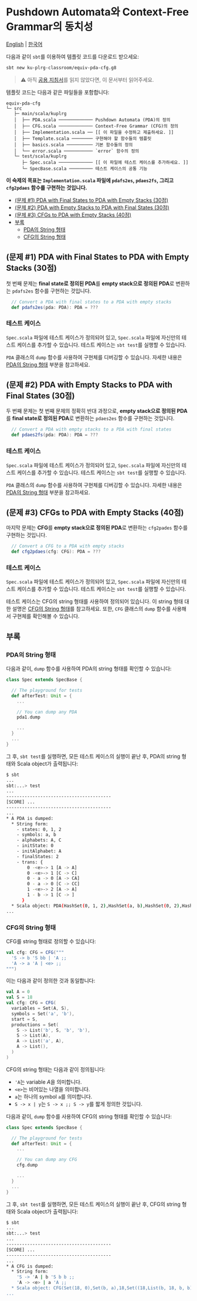 # Pushdown Automata와 Context-Free Grammar의 동치성

[English](./README.md) | [한국어](./README.ko.md)

다음과 같이 `sbt`를 이용하여 템플릿 코드를 다운로드 받으세요:
```bash
sbt new ku-plrg-classroom/equiv-pda-cfg.g8
```

> :warning: 아직 [공용 지침서](https://github.com/ku-plrg-classroom/docs/blob/main/README.ko.md)를 읽지 않았다면, 이 문서부터 읽어주세요.

템플릿 코드는 다음과 같은 파일들을 포함합니다:
```
equiv-pda-cfg
└─ src
   ├─ main/scala/kuplrg
   │  ├── PDA.scala ───────────── Pushdown Automata (PDA)의 정의
   │  ├── CFG.scala ───────────── Context-Free Grammar (CFG)의 정의
   │  ├── Implementation.scala ── [[ 이 파일을 수정하고 제출하세요. ]]
   │  ├── Template.scala ──────── 구현해야 할 함수들의 템플릿
   │  ├── basics.scala ────────── 기본 함수들의 정의
   │  └── error.scala ─────────── `error` 함수의 정의
   └─ test/scala/kuplrg
      ├─ Spec.scala ───────────── [[ 이 파일에 테스트 케이스를 추가하세요. ]]
      └─ SpecBase.scala ───────── 테스트 케이스의 공통 기능
```

**이 숙제의 목표는 `Implementation.scala` 파일에 `pdafs2es`, `pdaes2fs`, 그리고
`cfg2pdaes` 함수를 구현하는 것입니다.**

- [(문제 #1) PDA with Final States to PDA with Empty Stacks (30점)](#문제-1-pda-with-final-states-to-pda-with-empty-stacks-30점)
- [(문제 #2) PDA with Empty Stacks to PDA with Final States (30점)](#문제-2-pda-with-empty-stacks-to-pda-with-final-states-30점)
- [(문제 #3) CFGs to PDA with Empty Stacks (40점)](#문제-3-cfgs-to-pda-with-empty-stacks-40점)
- [부록](#appendix)
  - [PDA의 String 형태](#pda의-string-형태)
  - [CFG의 String 형태](#cfg의-string-형태)


## (문제 #1) PDA with Final States to PDA with Empty Stacks (30점)

첫 번째 문제는 **final state로 정의된 PDA**를 **empty stack으로 정의된 PDA**로
변환하는 `pdafs2es` 함수를 구현하는 것입니다.

```scala
  // Convert a PDA with final states to a PDA with empty stacks
  def pdafs2es(pda: PDA): PDA = ???
```

### 테스트 케이스

`Spec.scala` 파일에 테스트 케이스가 정의되어 있고, `Spec.scala` 파일에 자신만의
테스트 케이스를 추가할 수 있습니다. 테스트 케이스는 `sbt test`를 실행할 수
있습니다.

`PDA` 클래스의 `dump` 함수를 사용하여 구현체를 디버깅할 수 있습니다. 자세한
내용은 [PDA의 String 형태](#pda의-string-형태) 부분을 참고하세요.


## (문제 #2) PDA with Empty Stacks to PDA with Final States (30점)

두 번째 문제는 첫 번째 문제의 정확히 반대 과정으로, **empty stack으로 정의된
PDA**를 **final state로 정의된 PDA**로 변환하는 `pdaes2es` 함수를 구현하는
것입니다.

```scala
  // Convert a PDA with empty stacks to a PDA with final states
  def pdaes2fs(pda: PDA): PDA = ???
```

### 테스트 케이스

`Spec.scala` 파일에 테스트 케이스가 정의되어 있고, `Spec.scala` 파일에 자신만의
테스트 케이스를 추가할 수 있습니다. 테스트 케이스는 `sbt test`를 실행할 수
있습니다.

`PDA` 클래스의 `dump` 함수를 사용하여 구현체를 디버깅할 수 있습니다. 자세한
내용은 [PDA의 String 형태](#pda의-string-형태) 부분을 참고하세요.

## (문제 #3) CFGs to PDA with Empty Stacks (40점)

마지막 문제는 **CFG**를 **empty stack으로 정의된 PDA**로 변환하는 `cfg2pades`
함수를 구현하는 것입니다.

```scala
  // Convert a CFG to a PDA with empty stacks
  def cfg2pdaes(cfg: CFG): PDA = ???
```

### 테스트 케이스

`Spec.scala` 파일에 테스트 케이스가 정의되어 있고, `Spec.scala` 파일에 자신만의
테스트 케이스를 추가할 수 있습니다. 테스트 케이스는 `sbt test`를 실행할 수
있습니다.

테스트 케이스는 CFG의 string 형태를 사용하여 정의되어 있습니다. 이 string 형태
대한 설명은 [CFG의 String 형태](#cfg의-string-형태)를 참고하세요. 또한, `CFG`
클래스의 `dump` 함수를 사용해서 구현체를 확인해볼 수 있습니다.


## 부록

### PDA의 String 형태

다음과 같이, `dump` 함수를 사용하여 PDA의 string 형태를 확인할 수 있습니다:

```scala
class Spec extends SpecBase {

  // The playground for tests
  def afterTest: Unit = {
    ...

    // You can dump any PDA
    pda1.dump

    ...
  }
  ...
}
```

그 후, `sbt test`를 실행하면, 모든 테스트 케이스의 실행이 끝난 후, PDA의 string
형태와 Scala object가 출력됩니다:

```bash
$ sbt
...
sbt:...> test
...
----------------------------------------
[SCORE] ...
----------------------------------------
...
* A PDA is dumped:
  * String form:
    - states: 0, 1, 2
    - symbols: a, b
    - alphabets: A, C
    - initState: 0
    - initAlphabet: A
    - finalStates: 2
    - trans: {
        0 -<e>-> 1 [A -> A]
        0 -<e>-> 1 [C -> C]
        0 - a -> 0 [A -> CA]
        0 - a -> 0 [C -> CC]
        1 -<e>-> 2 [A -> A]
        1 - b -> 1 [C -> ]
      }
  * Scala object: PDA(HashSet(0, 1, 2),HashSet(a, b),HashSet(0, 2),HashMap((1,Some(b),0) -> Set(), (0,None,2) -> Set((1,List(2))), (2,Some(b),2) -> Set(), (1,Some(a),2) -> Set(), (0,None,0) -> Set((1,List(0))), (2,Some(b),0) -> Set(), (0,Some(b),0) -> Set(), (2,None,0) -> Set(), (2,None,2) -> Set(), (0,Some(a),0) -> Set((0,List(2, 0))), (0,Some(a),2) -> Set((0,List(2, 2))), (1,Some(a),0) -> Set(), (1,None,0) -> Set((2,List(0))), (1,None,2) -> Set(), (2,Some(a),0) -> Set(), (2,Some(a),2) -> Set(), (1,Some(b),2) -> Set((1,List())), (0,Some(b),2) -> Set()),0,0,Set(2))
...
```

### CFG의 String 형태

CFG를 string 형태로 정의할 수 있습니다:

```scala
val cfg: CFG = CFG("""
  'S -> b 'S bb | 'A ;;
  'A -> a 'A | <e> ;;
""")
```

이는 다음과 같이 정의한 것과 동일합니다:

```scala
val A = 0
val S = 18
val cfg: CFG = CFG(
  variables = Set(A, S),
  symbols = Set('a', 'b'),
  start = S,
  productions = Set(
    S -> List('b', S, 'b', 'b'),
    S -> List(A),
    A -> List('a', A),
    A -> List(),
  )
)
```

CFG의 string 형태는 다음과 같이 정의됩니다:
- `'A`는 variable $A$을 의미합니다.
- `<e>`는 비어있는 나열을 의미합니다.
- `a`는 하나의 symbol $\texttt{a}$를 의미합니다.
- `S -> x | y`는 `S -> x ;; S -> y`를 짧게 정의한 것입니다.

다음과 같이, `dump` 함수를 사용하여 CFG의 string 형태를 확인할 수 있습니다:

```scala
class Spec extends SpecBase {

  // The playground for tests
  def afterTest: Unit = {
    ...

    // You can dump any CFG
    cfg.dump

    ...
  }
  ...
}
```

그 후, `sbt test`를 실행하면, 모든 테스트 케이스의 실행이 끝난 후, CFG의 string
형태와 Scala object가 출력됩니다:

```bash
$ sbt
...
sbt:...> test
...
----------------------------------------
[SCORE] ...
----------------------------------------
...
* A CFG is dumped:
  * String form:
    'S -> 'A | b 'S b b ;;
    'A -> <e> | a 'A ;;
  * Scala object: CFG(Set(18, 0),Set(b, a),18,Set((18,List(b, 18, b, b)), (18,List(0)), (0,List(a, 0)), (0,List())))
...
```
